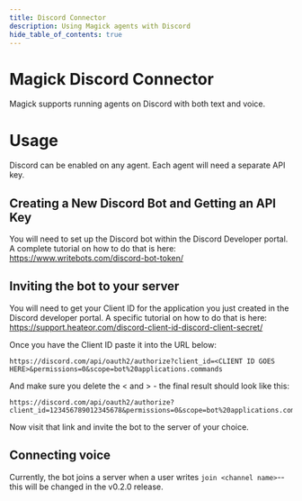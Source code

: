 ```yaml
---
title: Discord Connector
description: Using Magick agents with Discord
hide_table_of_contents: true
---
```


# Magick Discord Connector

Magick supports running agents on Discord with both text and voice.

# Usage

Discord can be enabled on any agent. Each agent will need a separate API key.

<!--
User ID - The bot's Discord ID, like bot#1234. This will be removed from messages, although this behavior will change soon.

Bot name - This is how the agent will identify. The agent will generate an event for any message that contains this word, and it will be passed in for the "observer" value of the event.

Wake Words - If a message starts with this the agent will assume interest. "Alexa" and "Hey Google" are examples.
-->

## Creating a New Discord Bot and Getting an API Key

You will need to set up the Discord bot within the Discord Developer portal. A complete tutorial on how to do that is here: https://www.writebots.com/discord-bot-token/

## Inviting the bot to your server

You will need to get your Client ID for the application you just created in the Discord developer portal. A specific tutorial on how to do that is here: https://support.heateor.com/discord-client-id-discord-client-secret/

Once you have the Client ID paste it into the URL below:

```
https://discord.com/api/oauth2/authorize?client_id=<CLIENT ID GOES HERE>&permissions=0&scope=bot%20applications.commands
```

And make sure you delete the < and > - the final result should look like this:

```
https://discord.com/api/oauth2/authorize?client_id=123456789012345678&permissions=0&scope=bot%20applications.commands
```

Now visit that link and invite the bot to the server of your choice.

## Connecting voice

Currently, the bot joins a server when a user writes `join <channel name>`--this will be changed in the v0.2.0 release.

<!--
To enable voice, make sure you enable the switch in the Discord connector and choose a voice.
-->
